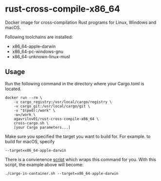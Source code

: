 # rust-cross-compile-x86_64

Docker image for cross-compilation Rust programs for Linux, Windows and macOS.

Following toolchains are installed:
* x86_64-apple-darwin
* x86_64-pc-windows-gnu
* x86_64-unknown-linux-musl

## Usage

Run the following command in the directory where your Cargo.toml is located.

```
docker run --rm \
    -v cargo_registry:/usr/local/cargo/registry \
    -v cargo_git:/usr/local/cargo/git \
    -v "$(pwd):/work" \
    -w=/work \
    agavrilov01/rust-cross-compile-x86_64 \
    cross-cargo.sh \
    [your Cargo parameters...]
```

Make sure you specified the target you want to build for. For example. to build for macOS, specify
```
--target=x86_64-apple-darwin
```

There is a convienence [script](cargo-in-container.sh) which wraps this command for you. With this script, the example above will become:
```
./cargo-in-container.sh --target=x86_64-apple-darwin
```